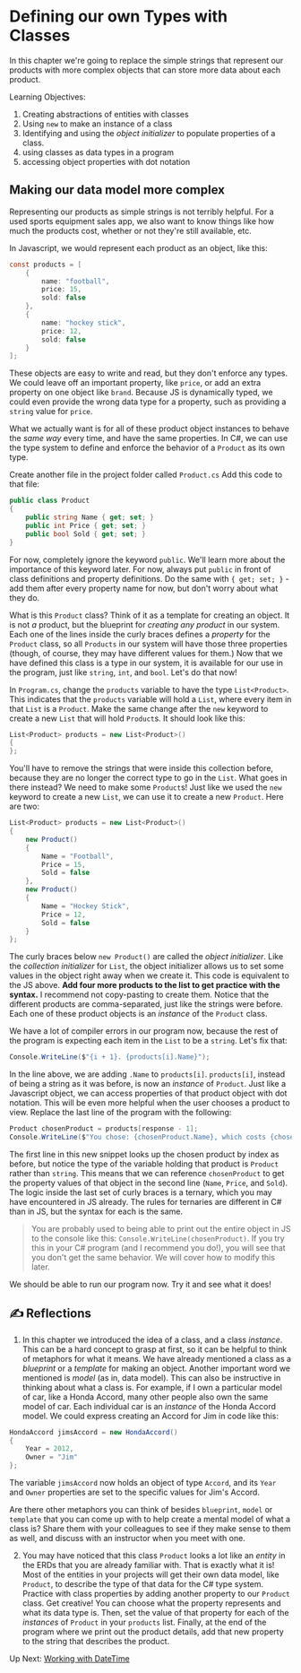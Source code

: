 # Defining our own Types with Classes
In this chapter we're going to replace the simple strings that represent our products with more complex objects that can store more data about each product. 

Learning Objectives:

1. Creating abstractions of entities with classes
1. Using `new` to make an instance of a class
1. Identifying and using the _object initializer_ to populate properties of a class. 
1. using classes as data types in a program
1. accessing object properties with dot notation

## Making our data model more complex
Representing our products as simple strings is not terribly helpful. For a used sports equipment sales app, we also want to know things like how much the products cost, whether or not they're still available, etc. 

In Javascript, we would represent each product as an object, like this:
``` csharp
const products = [
    {
        name: "football",
        price: 15,
        sold: false
    },
    {
        name: "hockey stick", 
        price: 12, 
        sold: false
    }
];
```
These objects are easy to write and read, but they don't enforce any types. We could leave off an important property, like `price`, or add an extra property on one object like `brand`. Because JS is dynamically typed, we could even provide the wrong data type for a property, such as providing a `string` value for `price`. 

What we actually want is for all of these product object instances to behave the _same way_ every time, and have the same properties. In C#, we can use the type system to define and enforce the behavior of a `Product` as its own type.

Create another file in the project folder called `Product.cs`
Add this code to that file:
``` csharp
public class Product
{
    public string Name { get; set; }
    public int Price { get; set; }
    public bool Sold { get; set; }
}
```
For now, completely ignore the keyword `public`.  We'll learn more about the importance of this keyword later. For now, always put `public` in front of class definitions and property definitions. Do the same with `{ get; set; }` - add them after every property name for now, but don't worry about what they do.   

What is this `Product` class? Think of it as a template for creating an object. It is not _a_ product, but the blueprint for _creating any product_ in our system. Each one of the lines inside the curly braces defines a _property_ for the `Product` class, so all `Products` in our system will have those three properties (though, of course, they may have different values for them.) Now that we have defined this class is a type in our system, it is available for our use in the program, just like `string`, `int`, and `bool`. Let's do that now!

In `Program.cs`, change the `products` variable to have the type `List<Product>`. This indicates that the `products` variable will hold a `List`, where every item in that `List` is a `Product`. Make the same change after the `new` keyword to create a new `List` that will hold `Product`s. It should look like this:
```csharp
List<Product> products = new List<Product>()
{
};
```
You'll have to remove the strings that were inside this collection before, because they are no longer the correct type to go in the `List`. What goes in there instead? We need to make some `Product`s!  Just like we used the `new` keyword to create a new `List`, we can use it to create a new `Product`.  Here are two:
```csharp
List<Product> products = new List<Product>()
{
    new Product()
    { 
        Name = "Football", 
        Price = 15, 
        Sold = false
    },
    new Product() 
    { 
        Name = "Hockey Stick", 
        Price = 12, 
        Sold = false
    }
};
```
The curly braces below `new Product()` are called the _object initializer_. Like the _collection initializer_ for `List`, the object initializer allows us to set some values in the object right away when we create it. This code is equivalent to the JS above. **Add four more products to the list to get practice with the syntax.** I recommend not copy-pasting to create them. Notice that the different products are comma-separated, just like the strings were before. Each one of these product objects is an _instance_ of the `Product` class.

We have a lot of compiler errors in our program now, because the rest of the program is expecting each item in the `List` to be a `string`.  Let's fix that:

```csharp
Console.WriteLine($"{i + 1}. {products[i].Name}");
```
In the line above, we are adding `.Name` to `products[i]`.  `products[i]`, instead of being a string as it was before, is now an _instance_ of `Product`. Just like a Javascript object, we can access properties of that product object with dot notation. This will be even more helpful when the user chooses a product to view. Replace the last line of the program with the following:

```csharp
Product chosenProduct = products[response - 1];
Console.WriteLine($"You chose: {chosenProduct.Name}, which costs {chosenProduct.Price} dollars and is {(chosenProduct.Sold ? "" : "not ")}sold.");
```
The first line in this new snippet looks up the chosen product by index as before, but notice the type of the variable holding that product is `Product` rather than `string`. This means that we can reference `chosenProduct` to get the property values of that object in the second line (`Name`, `Price`, and `Sold`).  The logic inside the last set of curly braces is a ternary, which you may have encountered in JS already. The rules for ternaries are different in C# than in JS, but the syntax for each is the same. 

> You are probably used to being able to print out the entire object in JS to the console like this: `Console.WriteLine(chosenProduct)`. If you try this in your C# program (and I recommend you do!), you will see that you don't get the same behavior. We will cover how to modify this later.

We should be able to run our program now. Try it and see what it does!

## ✍️ Reflections
1. In this chapter we introduced the idea of a class, and a class _instance_. This can be a hard concept to grasp at first, so it can be helpful to think of metaphors for what it means. We have already mentioned a class as a _blueprint_ or a _template_ for making an object. Another important word we mentioned is _model_ (as in, data model).  This can also be instructive in thinking about what a class is. For example, if I own a particular model of car, like a Honda Accord, many other people also own the same model of car. Each individual car is an _instance_ of the Honda Accord model. We could express creating an Accord for Jim in code like this:
```csharp
HondaAccord jimsAccord = new HondaAccord()
{
    Year = 2012,
    Owner = "Jim"
};
```
The variable `jimsAccord` now holds an object of type `Accord`, and its `Year` and `Owner` properties are set to the specific values for Jim's Accord. 

Are there other metaphors you can think of besides `blueprint`, `model` or `template` that you can come up with to help create a mental model of what a class is? Share them with your colleagues to see if they make sense to them as well, and discuss with an instructor when you meet with one.

2. You may have noticed that this class `Product` looks a lot like an _entity_ in the ERDs that you are already familiar with. That is exactly what it is! Most of the entities in your projects will get their own data model, like `Product`, to describe the type of that data for the C# type system. Practice with class properties by adding another property to our `Product` class. Get creative! You can choose what the property represents and what its data type is. Then, set the value of that property for each of the _instances_ of `Product` in your `products` list. Finally, at the end of the program where we print out the product details, add that new property to the string that describes the product. 

Up Next: [Working with DateTime](./foundations-datetime.md)

